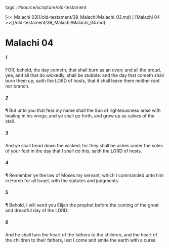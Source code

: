 tags:: #source/scripture/old-testament

[<< Malachi 03[(/old-testament/39_Malachi/Malachi_03.md) | [Malachi 04 >>[(/old-testament/39_Malachi/Malachi_04.md)

# Malachi 04

##### 1

FOR, behold, the day cometh, that shall burn as an oven; and all the proud, yea, and all that do wickedly, shall be stubble: and the day that cometh shall burn them up, saith the LORD of hosts, that it shall leave them neither root nor branch.

##### 2

¶ But unto you that fear my name shall the Sun of righteousness arise with healing in his wings; and ye shall go forth, and grow up as calves of the stall.

##### 3

And ye shall tread down the wicked; for they shall be ashes under the soles of your feet in the day that I shall do this, saith the LORD of hosts.

##### 4

¶ Remember ye the law of Moses my servant, which I commanded unto him in Horeb for all Israel, with the statutes and judgments.

##### 5

¶ Behold, I will send you Elijah the prophet before the coming of the great and dreadful day of the LORD:

##### 6

And he shall turn the heart of the fathers to the children, and the heart of the children to their fathers, lest I come and smite the earth with a curse.
